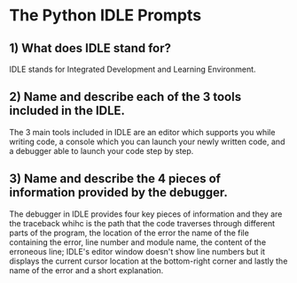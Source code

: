 # The Python IDLE Prompts

## 1) What does IDLE stand for?
IDLE stands for Integrated Development and Learning Environment.
## 2) Name and describe each of the 3 tools included in the IDLE.
The 3 main tools included in IDLE are an editor which supports you while writing code, a console which you can launch your newly written code, and a debugger able to launch your code step by step.
## 3) Name and describe the 4 pieces of information provided by the debugger.
The debugger in IDLE provides four key pieces of information and they are the traceback whihc is the path that the code traverses through different parts of the program, the location of the error the name of the file containing the error, line number and module name, the content of the erroneous line; IDLE's editor window doesn't show line numbers but it displays the current cursor location at the bottom-right corner and lastly the name of the error and a short explanation.
